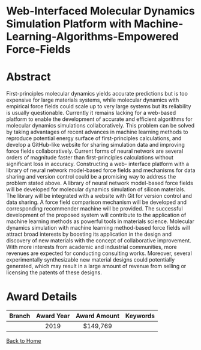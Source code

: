 
Web-Interfaced Molecular Dynamics Simulation Platform with Machine-Learning-Algorithms-Empowered Force-Fields
=============================================================================================================

# Abstract


First-principles molecular dynamics yields accurate predictions but is too expensive for large materials systems, while molecular dynamics with empirical force fields could scale up to very large systems but its reliability is usually questionable. Currently it remains lacking for a web-based platform to enable the development of accurate and efficient algorithms for molecular dynamics simulations collaboratively. This problem can be solved by taking advantages of recent advances in machine learning methods to reproduce potential energy surface of first-principles calculations, and develop a GitHub-like website for sharing simulation data and improving force fields collaboratively. Current forms of neural network are several orders of magnitude faster than first-principles calculations without significant loss in accuracy. Constructing a web- interface platform with a library of neural network model-based force fields and mechanisms for data sharing and version control could be a promising way to address the problem stated above. A library of neural network model-based force fields will be developed for molecular dynamics simulation of silicon materials. The library will be integrated with a website with Git for version control and data sharing. A force field comparison mechanism will be developed and corresponding recommender machine will be provided. The successful development of the proposed system will contribute to the application of machine learning methods as powerful tools in materials science. Molecular dynamics simulation with machine learning method-based force fields will attract broad interests by boosting its application in the design and discovery of new materials with the concept of collaborative improvement. With more interests from academic and industrial communities, more revenues are expected for conducting consulting works. Moreover, several experimentally synthesizable new material designs could potentially generated, which may result in a large amount of revenue from selling or licensing the patents of these designs.  

# Award Details

|Branch|Award Year|Award Amount|Keywords|
| :---: | :---: | :---: | :---: |
||2019|$149,769||
  
  


[Back to Home](https://github.com/chrischow/dod_sbir_awards#765)